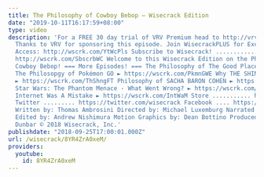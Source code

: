 ```yaml
---
title: The Philosophy of Cowboy Bebop – Wisecrack Edition
date: "2019-10-11T16:17:59+08:00"
type: video
description: 'For a FREE 30 day trial of VRV Premium head to http://vrv.co/wisecrack.
  Thanks to VRV for sponsoring this episode. Join WisecrackPLUS for Exclusive Pilot
  Access: http://wscrk.com/YtWcPls Subscribe to Wisecrack! .......................
  http://wscrk.com/SbscrbWC Welcome to this Wisecrack Edition on the Philosophy of
  Cowboy Bebop! === More Episodes! === The Philosophy of The Good Place ► https://wscrk.com/GdPlcWE
  The Philosopgy of Pokémon GO ► https://wscrk.com/PkmnGWE Why THE SHINING is So Creepy
  ► https://wscrk.com/ThShngFT Philosophy of SACHA BARON COHEN ► https://wscrk.com/SBCWE
  Star Wars: The Phantom Menace - What Went Wrong? ► https://wscrk.com/SWtPMWE The
  Internet Was A Mistake ► https://wscrk.com/IntWaM Store ........... http://wisecrackstore.com
  Twitter ......... https://twitter.com/wisecrack Facebook .... https://facebook.com/wisecrackedu
  Written by: Thomas Ambrosini Directed by: Michael Luxemburg Narrated by: Jared Bauer
  Edited by: Andrew Nishimura Motion Graphics by: Dean Bottino Produced by: Emily
  Dunbar © 2018 Wisecrack, Inc.'
publishdate: "2018-09-25T17:00:01.000Z"
url: /wisecrack/8YR4ZrA0xeM/
providers:
  youtube:
    id: 8YR4ZrA0xeM
---
```


